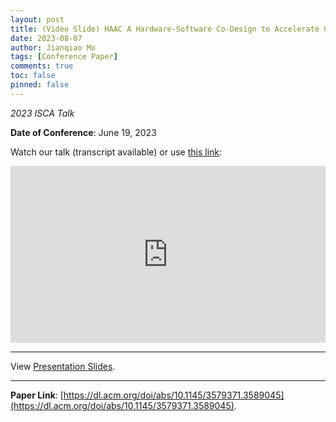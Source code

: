 ```yaml
---
layout: post
title: (Video Slide) HAAC A Hardware-Software Co-Design to Accelerate Garbled Circuits
date: 2023-08-07
author: Jianqiao Mo
tags: [Conference Paper]
comments: true
toc: false
pinned: false
---
```

_2023 ISCA Talk_

**Date of Conference**: June 19, 2023

Watch our talk (transcript available) or use [this link](https://nyu0-my.sharepoint.com/:v:/g/personal/jm8782_nyu_edu/EeoNTlnMNwNJup9bJBgiQ4MBXnuEVAgR-ThpsMT9sM3IUg):

<div style="max-width: 1280px">
<div style="position: relative; padding-bottom: 56.25%; height: 0; overflow: hidden;">
<iframe src="https://nyu0-my.sharepoint.com/personal/jm8782_nyu_edu/_layouts/15/embed.aspx?UniqueId=594e0dea-37cc-4903-ba9f-5b2418224383&embed=%7B%22ust%22%3Atrue%2C%22hv%22%3A%22CopyEmbedCode%22%7D&referrer=OneUpFileViewer&referrerScenario=EmbedDialog.Create" width="1280" height="720" frameborder="0" scrolling="no" allowfullscreen style="border:none; position: absolute; top: 0; left: 0; right: 0; bottom: 0; height: 100%; max-width: 100%;">
</iframe>
</div>
</div>

***

View [Presentation Slides](https://nyu0-my.sharepoint.com/:b:/g/personal/jm8782_nyu_edu/Eeirm988MaBBurL_KkE5hfkB1rsXxQWAv-ToUdftdPlY2g?e=xhihVw).

***

**Paper Link**: [https://dl.acm.org/doi/abs/10.1145/3579371.3589045](https://dl.acm.org/doi/abs/10.1145/3579371.3589045).
